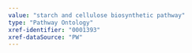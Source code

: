 ```yaml
---
value: "starch and cellulose biosynthetic pathway"
type: "Pathway Ontology"
xref-identifier: "0001393"
xref-dataSource: "PW"
---
```

